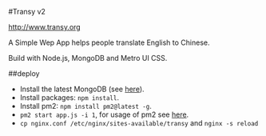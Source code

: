 #Transy v2

http://www.transy.org

A Simple Wep App helps people translate English to Chinese.

Build with Node.js, MongoDB and Metro UI CSS.

##deploy

* Install the latest MongoDB (see [here](http://docs.mongodb.org/manual/tutorial/install-mongodb-on-ubuntu/)).
* Install packages: `npm install`.
* Install pm2: `npm install pm2@latest -g`.
* `pm2 start app.js -i 1`, for usage of pm2 see [here](https://github.com/Unitech/pm2).
* `cp nginx.conf /etc/nginx/sites-available/transy` and `nginx -s reload`
